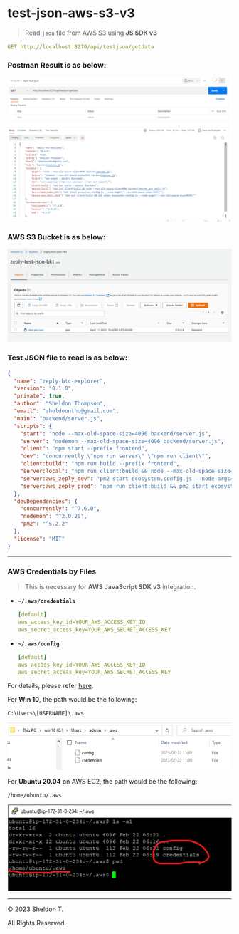 # test-json-aws-s3-v3

> Read `json` file from AWS S3 using **JS SDK v3**

```yml
GET http://localhost:8270/api/testjson/getdata
```

### **Postman Result is as below:**

![Postman Result](screenshot_postman.png)

### **AWS S3 Bucket is as below:**

![AWS S3 Bucket](screenshot_s3.png)

### **Test JSON file to read is as below:**

```json
{
  "name": "zeply-btc-explorer",
  "version": "0.1.0",
  "private": true,
  "author": "Sheldon Thompson",
  "email": "sheldoontho@gmail.com",
  "main": "backend/server.js",
  "scripts": {
    "start": "node --max-old-space-size=4096 backend/server.js",
    "server": "nodemon --max-old-space-size=4096 backend/server.js",
    "client": "npm start --prefix frontend",
    "dev": "concurrently \"npm run server\" \"npm run client\"",
    "client:build": "npm run build --prefix frontend",
    "server:local": "npm run client:build && node --max-old-space-size=4096 backend/server_aws_zeply.js",
    "server:aws_zeply_dev": "pm2 start ecosystem.config.js --node-args=\"--max-old-space-size=4096\"",
    "server:aws_zeply_prod": "npm run client:build && pm2 start ecosystem.config.js --node-args=\"--max-old-space-size=8192\""
  },
  "devDependencies": {
    "concurrently": "^7.6.0",
    "nodemon": "^2.0.20",
    "pm2": "^5.2.2"
  },
  "license": "MIT"
}
```

---

### **AWS Credentials by Files**

> This is necessary for **AWS JavaScript SDK v3** integration.

- **`~/.aws/credentials`**
  ```yaml
  [default]
  aws_access_key_id=YOUR_AWS_ACCESS_KEY_ID
  aws_secret_access_key=YOUR_AWS_SECRET_ACCESS_KEY
  ```
- **`~/.aws/config`**
  ```yaml
  [default]
  aws_access_key_id=YOUR_AWS_ACCESS_KEY_ID
  aws_secret_access_key=YOUR_AWS_SECRET_ACCESS_KEY
  ```

For details, please refer [here](https://docs.aws.amazon.com/AWSJavaScriptSDK/v3/latest/modules/_aws_sdk_credential_providers.html#sample-files).

For **Win 10**, the path would be the following:

```path
C:\Users\[USERNAME]\.aws
```

![Win 10 file path](screenshot_aws_creds_win10.png)

For **Ubuntu 20.04** on AWS EC2, the path would be the following:

```path
/home/ubuntu/.aws
```

![Ubuntu AWS EC2 file path](screenshot_aws_creds_ubuntu_ec2.png)

---

&copy; 2023 Sheldon T.

All Rights Reserved.

